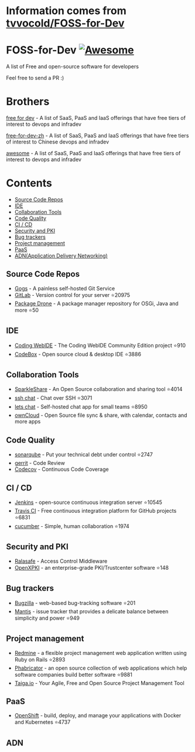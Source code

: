 # Information comes from [tvvocold/FOSS-for-Dev](https://github.com/tvvocold/FOSS-for-Dev)
# FOSS-for-Dev  [![Awesome](https://cdn.rawgit.com/sindresorhus/awesome/d7305f38d29fed78fa85652e3a63e154dd8e8829/media/badge.svg)](https://github.com/sindresorhus/awesome)
A list of Free and open-source software for developers

 
Feel free to send a PR :)
# Brothers
[free for dev](https://github.com/ripienaar/free-for-dev) - A list of SaaS, PaaS and IaaS offerings that have free tiers of interest to devops and infradev

[free-for-dev-zh](https://github.com/qinghuaiorg/free-for-dev-zh) - A list of SaaS, PaaS and IaaS offerings that have free tiers of interest to Chinese devops and infradev

[awesome](https://github.com/sindresorhus/awesome) - A list of SaaS, PaaS and IaaS offerings that have free tiers of interest to devops and infradev


# Contents
   * [Source Code Repos](#source-code-repos)
   * [IDE](#ide)
   * [Collaboration Tools](#collaboration-tools)
   * [Code Quality](#code-quality)
   * [CI / CD](#ci--cd)
   * [Security and PKI](#security-and-pki)
   * [Bug trackers](#bug-trackers)
   * [Project management](#project-management)
   * [PaaS](#paas)
   * [ADN(Application Delivery Networking)](#adn)


## Source Code Repos 

 * [Gogs](https://github.com/gogits/gogs)  - A painless self-hosted Git Service 
 * [GitLab](https://github.com/gitlabhq/gitlabhq) - Version control for your server :star:20975
 * [Package Drone](https://github.com/eclipse/packagedrone) - A package manager repository for OSGi, Java and more :star:50


## IDE 

 * [Coding WebIDE](https://github.com/Coding/WebIDE) - The Coding WebIDE Community Edition project :star:910
 * [CodeBox](https://github.com/CodeboxIDE/codebox) - Open source cloud & desktop IDE :star:3886


## Collaboration Tools

 * [SparkleShare](https://github.com/hbons/SparkleShare) - An Open Source collaboration and sharing tool :star:4014
 * [ssh chat](https://github.com/shazow/ssh-chat) - Chat over SSH  :star:3071
 * [lets chat](https://github.com/sdelements/lets-chat) - Self-hosted chat app for small teams :star:8950
 * [ownCloud](https://owncloud.org) - Open Source file sync & share, with calendar, contacts and more apps

## Code Quality

 * [sonarqube](https://github.com/SonarSource/sonarqube) - Put your technical debt under control :star:2747
 * [gerrit](https://gerrit.googlesource.com/) - Code Review
 * [Codecov](https://codecov.io/) - Continuous Code Coverage


## CI / CD

 * [Jenkins](https://github.com/jenkinsci/jenkins) - open-source continuous integration server :star:10545
 * [Travis CI](https://github.com/travis-ci/travis-ci) - Free continuous integration platform for GitHub projects :star:6831
 * [cucumber](https://github.com/cucumber/cucumber) - Simple, human collaboration  :star:1974


## Security and PKI

 * [Ralasafe](http://sourceforge.net/projects/ralasafe/) - Access Control Middleware
 * [OpenXPKI](https://github.com/openxpki/openxpki) - an enterprise-grade PKI/Trustcenter software :star:148


## Bug trackers

* [Bugzilla](https://github.com/bugzilla/bugzilla) - web-based bug-tracking software :star:201
* [Mantis](https://github.com/mantisbt/mantisbt) - issue tracker that provides a delicate balance between simplicity and power :star:949


## Project management
* [Redmine](https://github.com/redmine/redmine) - a flexible project management web application written using Ruby on Rails :star:2893
* [Phabricator](https://github.com/phacility/phabricator) - an open source collection of web applications which help software companies build better software :star:9881
* [Taiga.io](https://github.com/taigaio) - Your Agile, Free and Open Source Project Management Tool

## PaaS

 * [OpenShift](https://github.com/openshift/origin) - build, deploy, and manage your applications with Docker and Kubernetes :star:4737

## ADN 
  
 


